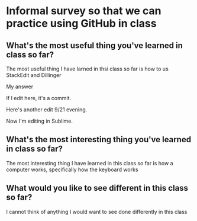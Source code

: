 # Informal survey so that we can practice using GitHub in class

## What's the most useful thing you've learned in class so far?
The most useful thing I have larned in thsi class so far is how to us StackEdit and Dillinger

My answer

If I edit here, it's a commit.

Here's another edit 9/21 evening.

Now I'm editing in Sublime.

## What's the most interesting thing you've learned in class so far? 
The most interesting thing I have learned in this class so far is how a computer works, specifically how the keyboard works


## What would you like to see different in this class so far?
I cannot think of anything I would want to see done differently in this class
